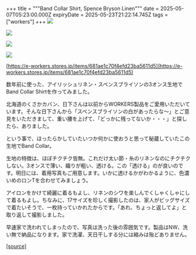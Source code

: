 +++
title = """Band Collar Shirt, Spence Bryson Linen"""
date = 2025-05-07T05:23:00.000Z
expiryDate = 2025-05-23T21:22:14.745Z
tags = ["workers"]
+++
[![](https://blogger.googleusercontent.com/img/b/R29vZ2xl/AVvXsEjgP-WpGv4jKEUBQll1qeYv-_RrUU3O7IhzEUknl4LL_BZT8gVRIE1WYhmKl4sROnnLZTVku1SyalP9RwxZvG8Jt_gPyHTKlQ8qcuVEfurys_zJVl_URMm-vsnISh6Zs7oAsHvFGuT95Vh7spzymPEq0VCyhWNs8ycRmRZpNFqR3R0qr-5FT_io2akqx8w/s320/Img38889.jpg)](https://blogger.googleusercontent.com/img/b/R29vZ2xl/AVvXsEjgP-WpGv4jKEUBQll1qeYv-_RrUU3O7IhzEUknl4LL_BZT8gVRIE1WYhmKl4sROnnLZTVku1SyalP9RwxZvG8Jt_gPyHTKlQ8qcuVEfurys_zJVl_URMm-vsnISh6Zs7oAsHvFGuT95Vh7spzymPEq0VCyhWNs8ycRmRZpNFqR3R0qr-5FT_io2akqx8w/s1050/Img38889.jpg)

  

[![](https://blogger.googleusercontent.com/img/b/R29vZ2xl/AVvXsEiOUztAsUJHuQZWKKsurlN5YfuPtxiNNg2CVZaXqgx1oMSqlt2Pw4I3nuHzbr-wlt92gOo5uTXsxMVZE-2C8H_vPAifogUCeKKBbrvrj30AfFdMShLATVO-3_iLk2bzU2kLswjrecKok1h0g5d490lcEcxKImQsvelEZxIiPwyRuTdn8bn55VVAl-Y7KMc/s320/DSC_6803.jpg)](https://blogger.googleusercontent.com/img/b/R29vZ2xl/AVvXsEiOUztAsUJHuQZWKKsurlN5YfuPtxiNNg2CVZaXqgx1oMSqlt2Pw4I3nuHzbr-wlt92gOo5uTXsxMVZE-2C8H_vPAifogUCeKKBbrvrj30AfFdMShLATVO-3_iLk2bzU2kLswjrecKok1h0g5d490lcEcxKImQsvelEZxIiPwyRuTdn8bn55VVAl-Y7KMc/s1125/DSC_6803.jpg)

  

[![](https://blogger.googleusercontent.com/img/b/R29vZ2xl/AVvXsEg4lP0MXJPuCU3tDSJdAmn2P4ZMBw40Iwixv5EPabaCAVk8tcM-9vaOKYMgg58s8dO5JxEjKtvOGLEPZAOumqQYKB9k1ifCCm_JL5qX2Iw_KGHsg9WFYbv4Ceyu9IQJMt5STquNLzEuSvhhoexPd8briKDQ6DUI1ycmMi2yXBPGfmReX95oN43clS-L3m8/s320/Img38890.jpg)](https://blogger.googleusercontent.com/img/b/R29vZ2xl/AVvXsEg4lP0MXJPuCU3tDSJdAmn2P4ZMBw40Iwixv5EPabaCAVk8tcM-9vaOKYMgg58s8dO5JxEjKtvOGLEPZAOumqQYKB9k1ifCCm_JL5qX2Iw_KGHsg9WFYbv4Ceyu9IQJMt5STquNLzEuSvhhoexPd8briKDQ6DUI1ycmMi2yXBPGfmReX95oN43clS-L3m8/s1050/Img38890.jpg)

  

[![](https://blogger.googleusercontent.com/img/b/R29vZ2xl/AVvXsEg6PxWrvC3Igl-AG6JTFt1j5own1OBGge-SPF_8LPkulAU1BWF4nXYYWqowjDxHAHe5LMA3-Mu3jupxUHCe1TvwoA1sHlOPAdPz3uZggyIj_gBh5r__mwanql2tdjpH4qg3RlNBeXGxVT2zYhO49vtitB84cr18621iT6KpIfaZhNn6yXchAaFF6IoKanQ/s320/DSC_6796.jpg)](https://blogger.googleusercontent.com/img/b/R29vZ2xl/AVvXsEg6PxWrvC3Igl-AG6JTFt1j5own1OBGge-SPF_8LPkulAU1BWF4nXYYWqowjDxHAHe5LMA3-Mu3jupxUHCe1TvwoA1sHlOPAdPz3uZggyIj_gBh5r__mwanql2tdjpH4qg3RlNBeXGxVT2zYhO49vtitB84cr18621iT6KpIfaZhNn6yXchAaFF6IoKanQ/s1125/DSC_6796.jpg)

  

  

[https://e-workers.stores.jp/items/681ae1c70f4efd23ba5611d5](https://e-workers.stores.jp/items/681ae1c70f4efd23ba5611d5)

  

数年前に使った、アイリッシュリネン・スペンスブライソンの3オンス生地でBand Collar Shirtを作ってみました。

北海道のくさかカバン、日下さんは以前からWORKERS製品をご愛用いただいています。そんな日下さんから「スペンスブライソンの白があったらな～」とご意見をいただきまして、重い腰を上げて、「どっかに残ってないか・・・」と探したら、ありました。

という事で、ほったらかしていたいつか何かに使おうと思って秘蔵していたこの生地でBand Collar。

生地の特徴は、ほぼチクチク皆無。これだけ太い節・糸のリネンなのにチクチクしない。3オンスで薄い、織りが粗い、透ける。この「透ける」のが良いのです。明日には、着用写真もご用意します。いかに透けるかがわかるように、色濃いめのロンTを合わせてみましょう。

アイロンをかけて綺麗に着るもよし、リネンのシワを楽しんでくしゃくしゃにして着るもよし。ちなみに、17サイズを珍しく撮影したのは、家人がビッグサイズで着たいそうで、一枚持っていかれたからです。「あれ、ちょっと返してよ」と取り返して撮影しました。

早速家で洗われてしまったので、写真は洗った後の雰囲気です。製品はNW、洗い無で納品になります。家で洗濯、天日干しする分には縮みは殆どありません。

[[source]](https://eworkers.blogspot.com/2025/05/band-collar-shirt-spence-bryson-linen.html)
